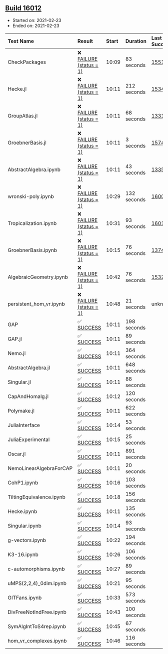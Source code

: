 ## [Build 16012](https://oscarci.mathematik.uni-kl.de/job/oscar/16012/)

* Started on: 2021-02-23
* Ended on: 2021-02-23

| Test Name    | Result | Start | Duration | Last Success | First Failure |
|:-------------|:-------|:------|:---------|:-------------|:--------------|
| CheckPackages | ❌ [FAILURE (status = 1)](https://oscarci.mathematik.uni-kl.de/job/oscar/16012/artifact/logs/build-16012/CheckPackages.log) | 10:09 | 83 seconds | [15514](https://oscarci.mathematik.uni-kl.de/job/oscar/15514/) | [15515](https://oscarci.mathematik.uni-kl.de/job/oscar/15515/) |
| Hecke.jl | ❌ [FAILURE (status = 1)](https://oscarci.mathematik.uni-kl.de/job/oscar/16012/artifact/logs/build-16012/Hecke.jl.log) | 10:11 | 212 seconds | [15344](https://oscarci.mathematik.uni-kl.de/job/oscar/15344/) | [15348](https://oscarci.mathematik.uni-kl.de/job/oscar/15348/) |
| GroupAtlas.jl | ❌ [FAILURE (status = 1)](https://oscarci.mathematik.uni-kl.de/job/oscar/16012/artifact/logs/build-16012/GroupAtlas.jl.log) | 10:11 | 68 seconds | [13311](https://oscarci.mathematik.uni-kl.de/job/oscar/13311/) | [13312](https://oscarci.mathematik.uni-kl.de/job/oscar/13312/) |
| GroebnerBasis.jl | ❌ [FAILURE (status = 1)](https://oscarci.mathematik.uni-kl.de/job/oscar/16012/artifact/logs/build-16012/GroebnerBasis.jl.log) | 10:11 | 3 seconds | [15745](https://oscarci.mathematik.uni-kl.de/job/oscar/15745/) | [15746](https://oscarci.mathematik.uni-kl.de/job/oscar/15746/) |
| AbstractAlgebra.ipynb | ❌ [FAILURE (status = 1)](https://oscarci.mathematik.uni-kl.de/job/oscar/16012/artifact/logs/build-16012/AbstractAlgebra.ipynb.log) | 10:11 | 43 seconds | [13355](https://oscarci.mathematik.uni-kl.de/job/oscar/13355/) | [13356](https://oscarci.mathematik.uni-kl.de/job/oscar/13356/) |
| wronski-poly.ipynb | ❌ [FAILURE (status = 1)](https://oscarci.mathematik.uni-kl.de/job/oscar/16012/artifact/logs/build-16012/wronski-poly.ipynb.log) | 10:29 | 132 seconds | [16008](https://oscarci.mathematik.uni-kl.de/job/oscar/16008/) | [16009](https://oscarci.mathematik.uni-kl.de/job/oscar/16009/) |
| Tropicalization.ipynb | ❌ [FAILURE (status = 1)](https://oscarci.mathematik.uni-kl.de/job/oscar/16012/artifact/logs/build-16012/Tropicalization.ipynb.log) | 10:31 | 93 seconds | [16011](https://oscarci.mathematik.uni-kl.de/job/oscar/16011/) | [16012](https://oscarci.mathematik.uni-kl.de/job/oscar/16012/) |
| GroebnerBasis.ipynb | ❌ [FAILURE (status = 1)](https://oscarci.mathematik.uni-kl.de/job/oscar/16012/artifact/logs/build-16012/GroebnerBasis.ipynb.log) | 10:15 | 76 seconds | [13748](https://oscarci.mathematik.uni-kl.de/job/oscar/13748/) | [13749](https://oscarci.mathematik.uni-kl.de/job/oscar/13749/) |
| AlgebraicGeometry.ipynb | ❌ [FAILURE (status = 1)](https://oscarci.mathematik.uni-kl.de/job/oscar/16012/artifact/logs/build-16012/AlgebraicGeometry.ipynb.log) | 10:42 | 76 seconds | [15322](https://oscarci.mathematik.uni-kl.de/job/oscar/15322/) | [15323](https://oscarci.mathematik.uni-kl.de/job/oscar/15323/) |
| persistent_hom_vr.ipynb | ❌ [FAILURE (status = 1)](https://oscarci.mathematik.uni-kl.de/job/oscar/16012/artifact/logs/build-16012/persistent_hom_vr.ipynb.log) | 10:48 | 21 seconds | unknown | unknown |
| GAP | ✅ [SUCCESS](https://oscarci.mathematik.uni-kl.de/job/oscar/16012/artifact/logs/build-16012/GAP.log) | 10:11 | 198 seconds |  |  |
| GAP.jl | ✅ [SUCCESS](https://oscarci.mathematik.uni-kl.de/job/oscar/16012/artifact/logs/build-16012/GAP.jl.log) | 10:11 | 89 seconds |  |  |
| Nemo.jl | ✅ [SUCCESS](https://oscarci.mathematik.uni-kl.de/job/oscar/16012/artifact/logs/build-16012/Nemo.jl.log) | 10:11 | 364 seconds |  |  |
| AbstractAlgebra.jl | ✅ [SUCCESS](https://oscarci.mathematik.uni-kl.de/job/oscar/16012/artifact/logs/build-16012/AbstractAlgebra.jl.log) | 10:11 | 648 seconds |  |  |
| Singular.jl | ✅ [SUCCESS](https://oscarci.mathematik.uni-kl.de/job/oscar/16012/artifact/logs/build-16012/Singular.jl.log) | 10:11 | 88 seconds |  |  |
| CapAndHomalg.jl | ✅ [SUCCESS](https://oscarci.mathematik.uni-kl.de/job/oscar/16012/artifact/logs/build-16012/CapAndHomalg.jl.log) | 10:12 | 120 seconds |  |  |
| Polymake.jl | ✅ [SUCCESS](https://oscarci.mathematik.uni-kl.de/job/oscar/16012/artifact/logs/build-16012/Polymake.jl.log) | 10:11 | 622 seconds |  |  |
| JuliaInterface | ✅ [SUCCESS](https://oscarci.mathematik.uni-kl.de/job/oscar/16012/artifact/logs/build-16012/JuliaInterface.log) | 10:14 | 53 seconds |  |  |
| JuliaExperimental | ✅ [SUCCESS](https://oscarci.mathematik.uni-kl.de/job/oscar/16012/artifact/logs/build-16012/JuliaExperimental.log) | 10:15 | 25 seconds |  |  |
| Oscar.jl | ✅ [SUCCESS](https://oscarci.mathematik.uni-kl.de/job/oscar/16012/artifact/logs/build-16012/Oscar.jl.log) | 10:11 | 891 seconds |  |  |
| NemoLinearAlgebraForCAP | ✅ [SUCCESS](https://oscarci.mathematik.uni-kl.de/job/oscar/16012/artifact/logs/build-16012/NemoLinearAlgebraForCAP.log) | 10:11 | 20 seconds |  |  |
| CohP1.ipynb | ✅ [SUCCESS](https://oscarci.mathematik.uni-kl.de/job/oscar/16012/artifact/logs/build-16012/CohP1.ipynb.log) | 10:16 | 103 seconds |  |  |
| TiltingEquivalence.ipynb | ✅ [SUCCESS](https://oscarci.mathematik.uni-kl.de/job/oscar/16012/artifact/logs/build-16012/TiltingEquivalence.ipynb.log) | 10:18 | 156 seconds |  |  |
| Hecke.ipynb | ✅ [SUCCESS](https://oscarci.mathematik.uni-kl.de/job/oscar/16012/artifact/logs/build-16012/Hecke.ipynb.log) | 10:11 | 135 seconds |  |  |
| Singular.ipynb | ✅ [SUCCESS](https://oscarci.mathematik.uni-kl.de/job/oscar/16012/artifact/logs/build-16012/Singular.ipynb.log) | 10:14 | 93 seconds |  |  |
| g-vectors.ipynb | ✅ [SUCCESS](https://oscarci.mathematik.uni-kl.de/job/oscar/16012/artifact/logs/build-16012/g-vectors.ipynb.log) | 10:22 | 194 seconds |  |  |
| K3-16.ipynb | ✅ [SUCCESS](https://oscarci.mathematik.uni-kl.de/job/oscar/16012/artifact/logs/build-16012/K3-16.ipynb.log) | 10:26 | 106 seconds |  |  |
| c-automorphisms.ipynb | ✅ [SUCCESS](https://oscarci.mathematik.uni-kl.de/job/oscar/16012/artifact/logs/build-16012/c-automorphisms.ipynb.log) | 10:27 | 89 seconds |  |  |
| uMPS(2,2,4)_0dim.ipynb | ✅ [SUCCESS](https://oscarci.mathematik.uni-kl.de/job/oscar/16012/artifact/logs/build-16012/uMPS-2-2-4-_0dim.ipynb.log) | 10:21 | 95 seconds |  |  |
| GITFans.ipynb | ✅ [SUCCESS](https://oscarci.mathematik.uni-kl.de/job/oscar/16012/artifact/logs/build-16012/GITFans.ipynb.log) | 10:33 | 573 seconds |  |  |
| DivFreeNotIndFree.ipynb | ✅ [SUCCESS](https://oscarci.mathematik.uni-kl.de/job/oscar/16012/artifact/logs/build-16012/DivFreeNotIndFree.ipynb.log) | 10:43 | 100 seconds |  |  |
| SymAlgIntToS4rep.ipynb | ✅ [SUCCESS](https://oscarci.mathematik.uni-kl.de/job/oscar/16012/artifact/logs/build-16012/SymAlgIntToS4rep.ipynb.log) | 10:45 | 67 seconds |  |  |
| hom_vr_complexes.ipynb | ✅ [SUCCESS](https://oscarci.mathematik.uni-kl.de/job/oscar/16012/artifact/logs/build-16012/hom_vr_complexes.ipynb.log) | 10:46 | 116 seconds |  |  |
